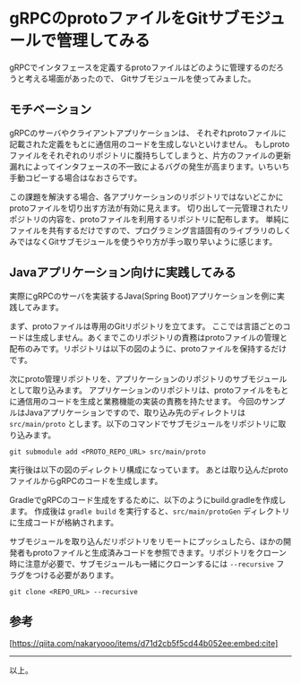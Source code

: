 # gRPCのprotoファイルをGitサブモジュールで管理してみる

gRPCでインタフェースを定義するprotoファイルはどのように管理するのだろうと考える場面があったので、
Gitサブモジュールを使ってみました。

## モチベーション

gRPCのサーバやクライアントアプリケーションは、
それぞれprotoファイルに記載された定義をもとに通信用のコードを生成しないといけません。
もしprotoファイルをそれぞれのリポジトリに腹持ちしてしまうと、片方のファイルの更新漏れによってインタフェースの不一致によるバグの発生が高まります。いちいち手動コピーする場合はなおさらです。

この課題を解決する場合、各アプリケーションのリポジトリではないどこかにprotoファイルを切り出す方法が有効に見えます。
切り出して一元管理されたリポジトリの内容を、protoファイルを利用するリポジトリに配布します。
単純にファイルを共有するだけですので、プログラミング言語固有のライブラリのしくみではなくGitサブモジュールを使うやり方が手っ取り早いように感じます。

## Javaアプリケーション向けに実践してみる

実際にgRPCのサーバを実装するJava(Spring Boot)アプリケーションを例に実践してみます。

まず、protoファイルは専用のGitリポジトリを立てます。
ここでは言語ごとのコードは生成しません。あくまでこのリポジトリの責務はprotoファイルの管理と配布のみです。リポジトリは以下の図のように、protoファイルを保持するだけです。

次にproto管理リポジトリを、アプリケーションのリポジトリのサブモジュールとして取り込みます。
アプリケーションのリポジトリは、protoファイルをもとに通信用のコードを生成と業務機能の実装の責務を持たせます。
今回のサンプルはJavaアプリケーションですので、取り込み先のディレクトリは `src/main/proto` とします。以下のコマンドでサブモジュールをリポジトリに取り込みます。

```
git submodule add <PROTO_REPO_URL> src/main/proto
```

実行後は以下の図のディレクトリ構成になっています。
あとは取り込んだprotoファイルからgRPCのコードを生成します。

GradleでgRPCのコード生成をするために、以下のようにbuild.gradleを作成します。
作成後は `gradle build` を実行すると、`src/main/protoGen` ディレクトリに生成コードが格納されます。

サブモジュールを取り込んだリポジトリをリモートにプッシュしたら、ほかの開発者もprotoファイルと生成済みコードを参照できます。リポジトリをクローン時に注意が必要で、サブモジュールも一緒にクローンするには `--recursive` フラグをつける必要があります。

```
git clone <REPO_URL> --recursive
```

## 参考

[https://qiita.com/nakaryooo/items/d71d2cb5f5cd44b052ee:embed:cite]

---

以上。
